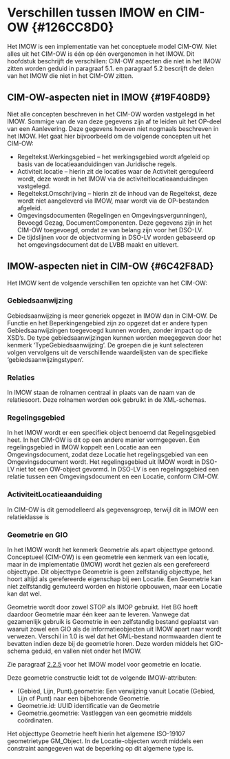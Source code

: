 # Verschillen tussen IMOW en CIM-OW {#126CC8D0}

Het IMOW is een implementatie van het conceptuele model CIM-OW. Niet alles uit
het CIM-OW is één op één overgenomen in het IMOW. Dit hoofdstuk beschrijft de
verschillen: CIM-OW aspecten die niet in het IMOW zitten worden geduid in
paragraaf 5.1. en paragraaf 5.2 bescrijft de delen van het IMOW die niet in het
CIM-OW zitten.<br/>

## CIM-OW-aspecten niet in IMOW {#19F408D9}

Niet alle concepten beschreven in het CIM-OW worden vastgelegd in het IMOW.
Sommige van de van deze gegevens zijn af te leiden uit het OP-deel van een
Aanlevering. Deze gegevens hoeven niet nogmaals beschreven in het IMOW. Het gaat
hier bijvoorbeeld om de volgende concepten uit het CIM-OW:<br/>

<ul><li>Regeltekst.Werkingsgebied – het werkingsgebied wordt afgeleid op basis van de locatieaanduidingen van Juridische regels.</li>
<li>Activiteit.locatie – hierin zit de locaties waar de Activiteit gereguleerd wordt, deze wordt in het IMOW via de activiteitlocatieaanduidingen vastgelegd.</li>
<li>Regeltekst.Omschrijving – hierin zit de inhoud van de Regeltekst, deze wordt niet aangeleverd via IMOW, maar wordt via de OP-bestanden afgeleid.</li>
<li>Omgevingsdocumenten (Regelingen en Omgevingsvergunningen), Bevoegd Gezag, DocumentComponenten. Deze gegevens zijn in het CIM-OW toegevoegd, omdat ze van belang zijn voor het DSO-LV.</li>
<li>De tijdslijnen voor de objectvorming in DSO-LV worden gebaseerd op het omgevingsdocument dat de LVBB maakt en uitlevert.</li>
</ul>

## IMOW-aspecten niet in CIM-OW {#6C42F8AD}

Het IMOW kent de volgende verschillen ten opzichte van het CIM-OW:

### Gebiedsaanwijzing

Gebiedsaanwijzing is meer generiek opgezet in IMOW dan in CIM-OW. De Functie en
het Beperkingengebied zijn zo opgezet dat er andere typen Gebiedsaanwijzingen
toegevoegd kunnen worden, zonder impact op de XSD’s. De type gebiedsaanwijzingen
kunnen worden meegegeven door het kenmerk ‘TypeGebiedsaanwijzing’. De groepen
die je kunt selecteren volgen vervolgens uit de verschillende waardelijsten van
de specifieke ‘gebiedsaanwijzingstypen’.

### Relaties

In IMOW staan de rolnamen centraal in plaats van de naam van de relatiesoort.
Deze rolnamen worden ook gebruikt in de XML-schemas.

### Regelingsgebied

In het IMOW wordt er een specifiek object benoemd dat Regelingsgebied heet. In
het CIM-OW is dit op een andere manier vormgegeven. Een regelingsgebied in IMOW
koppelt een Locatie aan een Omgevingsdocument, zodat deze Locatie het
regelingsgebied van een Omgevingsdocument wordt. Het regelingsgebied uit IMOW
wordt in DSO-LV niet tot een OW-object gevormd. In DSO-LV is een regelingsgebied
een relatie tussen een Omgevingsdocument en een Locatie, conform CIM-OW.

### ActiviteitLocatieaanduiding

In CIM-OW is dit gemodelleerd als gegevensgroep, terwijl dit in IMOW een
relatieklasse is

### Geometrie en GIO

In het IMOW wordt het kenmerk Geometrie als apart objecttype getoond.
Conceptueel (CIM-OW) is een geometrie een kenmerk van een locatie, maar in de
implementatie (IMOW) wordt het gezien als een gerefereerd objecttype. Dit
objecttype Geometrie is geen zelfstandig objecttype, het hoort altijd als
gerefereerde eigenschap bij een Locatie. Een Geometrie kan niet zelfstandig
gemuteerd worden en historie opbouwen, maar een Locatie kan dat wel.

Geometrie wordt door zowel STOP als IMOP gebruikt. Het BG hoeft daardoor
Geometrie maar één keer aan te leveren. Vanwege dat gezamenlijk gebruik is
Geometrie in een zelfstandig bestand geplaatst van waaruit zowel een GIO als de
informatieobjecten uit IMOW apart naar wordt verwezen. Verschil in 1.0 is wel
dat het GML-bestand normwaarden dient te bevatten indien deze bij de geometrie
horen. Deze worden middels het GIO-schema geduid, en vallen niet onder het IMOW.

Zie paragraaf <a href='#110333AD'>2.2.5</a> voor het IMOW model voor geometrie
en locatie.

Deze geometrie constructie leidt tot de volgende IMOW-attributen:<br/>

<ul><li>(Gebied, Lijn, Punt).geometrie: Een verwijzing vanuit Locatie (Gebied, Lijn of Punt) naar een bijbehorende Geometrie.</li>
<li>Geometrie.id: UUID identificatie van de Geometrie</li>
<li>Geometrie.geometrie: Vastleggen van een geometrie middels coördinaten.</li>
</ul>

Het objecttype Geometrie heeft hierin het algemene ISO-19107 geometrietype
GM_Object. In de Locatie-objecten wordt middels een constraint aangegeven wat de
beperking op dit algemene type is.<br/>
